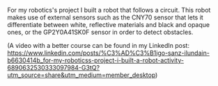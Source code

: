 For my robotics's project I built a robot that follows a circuit. This robot makes use of external sensors such as the CNY70 sensor that lets it differentiate
between white, reflective materials and black and opaque ones, or the GP2Y0A41SK0F sensor in order to detect obstacles.

(A video with a better course can be found in my LinkedIn post: https://www.linkedin.com/posts/%C3%AD%C3%B1igo-sanz-ilundain-b6630414b_for-my-roboticss-project-i-built-a-robot-activity-6890632530333097984-G3tQ?utm_source=share&utm_medium=member_desktop)
